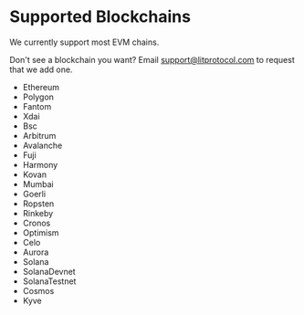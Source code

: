 # Supported Blockchains

We currently support most EVM chains.

Don't see a blockchain you want?  Email support@litprotocol.com to request that we add one.

- Ethereum
- Polygon
- Fantom
- Xdai
- Bsc
- Arbitrum
- Avalanche
- Fuji
- Harmony
- Kovan
- Mumbai
- Goerli
- Ropsten
- Rinkeby
- Cronos
- Optimism
- Celo
- Aurora
- Solana
- SolanaDevnet
- SolanaTestnet
- Cosmos
- Kyve

